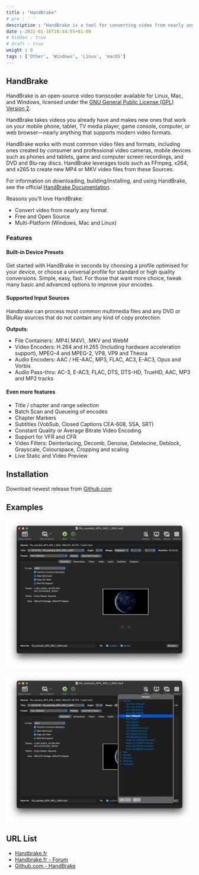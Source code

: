 ```yaml
---
title : "HandBrake"
# pre : ' '
description : "HandBrake is a tool for converting video from nearly any format to a selection of modern, widely supported codecs."
date : 2022-01-10T18:44:55+01:00
# hidden : true
# draft : true
weight : 0
tags : ['Other', 'Windows', 'Linux', 'macOS']
---
```


## HandBrake

HandBrake is an open-source video transcoder available for Linux, Mac, and Windows, licensed under the [GNU General Public License (GPL) Version 2](https://github.com/HandBrake/HandBrake/blob/master/LICENSE).

HandBrake takes videos you already have and makes new ones that work on your mobile phone, tablet, TV media player, game console, computer, or web browser—nearly anything that supports modern video formats.

HandBrake works with most common video files and formats, including ones created by consumer and professional video cameras, mobile devices such as phones and tablets, game and computer screen recordings, and DVD and Blu-ray discs. HandBrake leverages tools such as FFmpeg, x264, and x265 to create new MP4 or MKV video files from these Sources.

For information on downloading, building/installing, and using HandBrake, see the official [HandBrake Documentation](https://handbrake.fr/docs).

Reasons you’ll love HandBrake:

* Convert video from nearly any format
* Free and Open Source
* Multi-Platform (Windows, Mac and Linux)

### Features

#### Built-in Device Presets

Get started with HandBrake in seconds by choosing a profile optimised for your device, or choose a universal profile for standard or high quality conversions. Simple, easy, fast. For those that want more choice, tweak many basic and advanced options to improve your encodes.

#### Supported Input Sources

Handbrake can process most common multimedia files and any DVD or BluRay sources that do not contain any kind of copy protection.

**Outputs**:

* File Containers: .MP4(.M4V), .MKV and WebM
* Video Encoders: H.264 and H.265 (Including hardware acceleration support), MPEG-4 and MPEG-2, VP8, VP9 and Theora
* Audio Encoders: AAC / HE-AAC, MP3, FLAC, AC3, E-AC3, Opus and Vorbis
* Audio Pass-thru: AC-3, E-AC3, FLAC, DTS, DTS-HD, TrueHD, AAC, MP3 and MP2 tracks

#### Even more features

* Title / chapter and range selection
* Batch Scan and Queueing of encodes
* Chapter Markers
* Subtitles (VobSub, Closed Captions CEA-608, SSA, SRT)
* Constant Quality or Average Bitrate Video Encoding
* Support for VFR and CFR
* Video Filters: Deinterlacing, Decomb, Denoise, Detelecine, Deblock, Grayscale, Colourspace, Cropping and scaling
* Live Static and Video Preview

## Installation

Download newest release from [Github.com](https://github.com/HandBrake/HandBrake/releases)

## Examples

![example](images/example1.png)

![example](images/example2.png)

## URL List

* [Handbrake.fr](https://handbrake.fr/)
* [Handbrake.fr - Forum](https://forum.handbrake.fr/)
* [Github.com - HandBrake](https://github.com/HandBrake/HandBrake)
